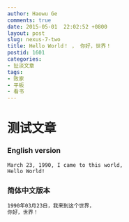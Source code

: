 ```yaml
---
author: Haowu Ge
comments: true
date: 2015-05-01  22:02:52 +0800
layout: post
slug: nexus-7-two
title: Hello World！ ， 你好，世界！
postid: 1601
categories:
- 扯淡文章
tags:
- 败家
- 平板
- 看书
---
```



# 测试文章


### English version

``` sh
March 23, 1990, I came to this world,
Hello World!
```


### 简体中文版本

``` sh
1990年03月23日，我来到这个世界，
你好，世界！
```
